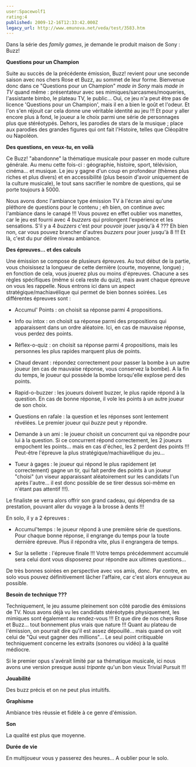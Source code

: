 ```yaml
---
user:Spacewolf1
rating:4
published: 2009-12-16T12:33:42.000Z
legacy_url: http://www.emunova.net/veda/test/3583.htm
---
```

Dans la série des _family games_, je demande le produit maison de Sony : Buzz!  

  

**Questions pour un Champion**  

Suite au succès de la précédente émission, Buzz! revient pour une seconde saison avec nos chers Rose et Buzz, au sommet de leur forme. Bienvenue donc dans ce "Questions pour un Champion" _made in Sony_ mais _made in TV_ quand même : présentateur avec ses mimiques/sarcasmes/moqueries, l'assistante bimbo, le plateau TV, le public... Oui, ce jeu n'a peut être pas de licence 'Questions pour un Champion', mais il en a bien le goût et l'odeur. Et l'on s'en réjouit car cela donne une véritable identité au jeu !!! Et pour y aller encore plus à fond, le joueur a le choix parmi une série de personnages plus que stéréotypés. Dehors, les parodies de stars de la musique ; place aux parodies des grandes figures qui ont fait l'Histoire, telles que Cléopâtre ou Napoléon.  

  

**Des questions, en veux-tu, en voilà**  

Ce Buzz! "abandonne" la thématique musicale pour passer en mode culture générale. Au menu cette fois-ci : géographie, histoire, sport, télévision, cinéma... et musique. Le jeu y gagne d'un coup en profondeur (thèmes plus riches et plus divers) et en accessibilité (plus besoin d'avoir uniquement de la culture musicale), le tout sans sacrifier le nombre de questions, qui se porte toujours à 5000\.  

Nous avons donc l'ambiance type émission TV à l'écran ainsi qu'une pléthore de questions pour le contenu ; eh bien, on continue avec l'ambiance dans le canapé !!! Vous pouvez en effet oublier vos manettes, car le jeu est fourni avec 4 _buzzers_ qui prolongent l'expérience et les sensations. S'il y a 4 _buzzers_ c'est pour pouvoir jouer jusqu'à 4 ??? Eh bien non, car vous pouvez brancher d'autres _buzzers_ pour jouer jusqu'à 8 !!! Et là, c'est du pur délire niveau ambiance.  

  

**Des épreuves... et des calculs**  

Une émission se compose de plusieurs épreuves. Au tout début de la partie, vous choisissez la longueur de cette dernière (courte, moyenne, longue) ; en fonction de cela, vous jouerez plus ou moins d'épreuves. Chacune a ses règles spécifiques (même si cela reste du quiz), mais avant chaque épreuve on vous les rappelle. Nous entrons ici dans un aspect stratégique/machiavélique qui permet de bien bonnes soirées. Les différentes épreuves sont :  


  

* Accumul' Points : on choisit sa réponse parmi 4 propositions.  

* Info ou intox : on choisit sa réponse parmi des propositions qui apparaissent dans un ordre aléatoire. Ici, en cas de mauvaise réponse, vous perdez des points.  

* Réflex-o-quiz : on choisit sa réponse parmi 4 propositions, mais les personnes les plus rapides marquent plus de points.  

* Chaud devant : répondez correctement pour passer la bombe à un autre joueur (en cas de mauvaise réponse, vous conservez la bombe). A la fin du temps, le joueur qui possède la bombe lorsqu'elle explose perd des points.  

* Rapid-o-buzzer : les joueurs doivent buzzer, le plus rapide répond à la question. En cas de bonne réponse, il vole les points à un autre joueur de son choix.  

* Questions en rafale : la question et les réponses sont lentement révélées. Le premier joueur qui _buzze_ peut y répondre.  

* Demande à un ami : le joueur choisit un concurrent qui va répondre pour lui à la question. Si ce concurrent répond correctement, les 2 joueurs empochent les points... mais en cas d'échec, les 2 perdent des points !!! Peut-être l'épreuve la plus stratégique/machiavélique du jeu...  

* Tueur à gages : le joueur qui répond le plus rapidement (et correctement) gagne un tir, qui fait perdre des points à un joueur "choisi" (un viseur apparaissant aléatoirement sur les candidats l'un après l'autre... il est donc possible de se tirer dessus soi-même en n'étant pas attentif !!!).  

  

Le finaliste se verra alors offrir son grand cadeau, qui dépendra de sa prestation, pouvant aller du voyage à la brosse à dents !!!  

  

En solo, il y a 2 épreuves :   


  

* Accumul'temps : le joueur répond à une première série de questions. Pour chaque bonne réponse, il engrange du temps pour la toute dernière épreuve. Plus il répondra vite, plus il engrangera de temps.  

* Sur la sellette : l'épreuve finale !!! Votre temps précédemment accumulé sera celui dont vous disposerez pour répondre aux ultimes questions...  

  

De très bonnes soirées en perspective avec vos amis, donc. Par contre, en solo vous pouvez définitivement lâcher l'affaire, car c'est alors ennuyeux au possible.  

  

**Besoin de technique ???**  

Techniquement, le jeu assume pleinement son côté parodie des émissions de TV. Nous avons déjà vu les candidats stéréotypés physiquement, les mimiques sont également au rendez-vous !!! Et que dire de nos chers Rose et Buzz... tout bonnement plus vrais que nature !!! Quant au plateau de l'émission, on pourrait dire qu'il est assez dépouillé... mais quand on voit celui de "Qui veut gagner des millions"... Le seul point critiquable techniquement concerne les extraits (sonores ou vidéo) à la qualité médiocre.  

Si le premier opus s'avérait limité par sa thématique musicale, ici nous avons une version presque aussi _tripante_ qu'un bon vieux Trivial Pursuit !!!  

  

  

**Jouabilité**  

Des buzz précis et on ne peut plus intuitifs.  

**Graphisme**  

Ambiance très réussie et fidèle à ce genre d'émission.  

**Son**  

La qualité est plus que moyenne.  

**Durée de vie**  

En multijoueur vous y passerez des heures... A oublier pour le solo.